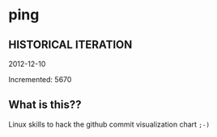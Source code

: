 # ping

## HISTORICAL ITERATION
2012-12-10

Incremented: 5670

## What is this?? 
Linux skills to hack the github commit visualization chart `;-)`
